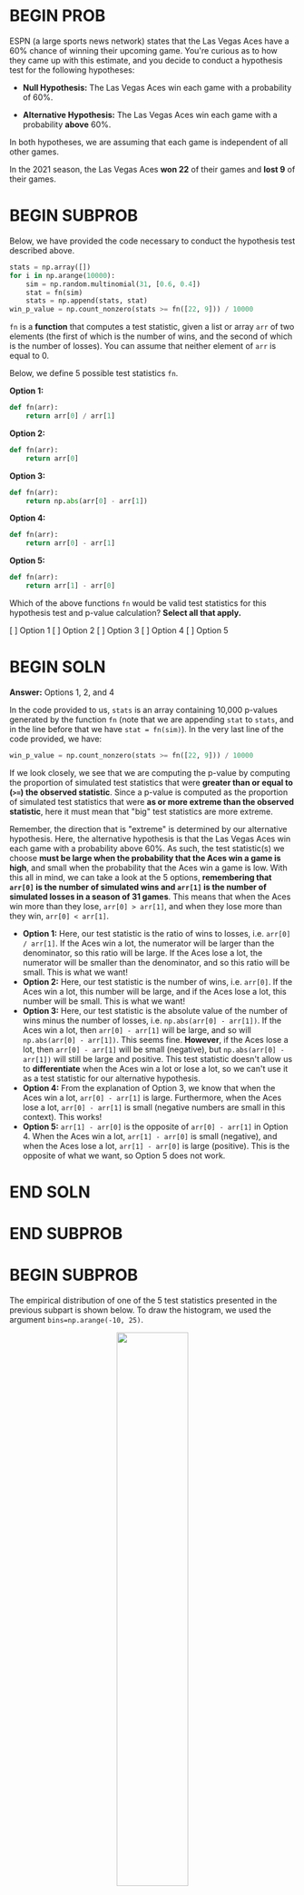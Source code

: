 # BEGIN PROB

ESPN (a large sports news network) states that the Las Vegas Aces have a 60% chance of winning their upcoming game. You're curious as to how they came up with this estimate, and you decide to conduct a hypothesis test for the following hypotheses:

- **Null Hypothesis:** The Las Vegas Aces win each game with a probability of 60%.

- **Alternative Hypothesis:** The Las Vegas Aces win each game with a probability **above** 60%.

In both hypotheses, we are assuming that each game is independent of all other games. 

In the 2021 season, the Las Vegas Aces **won 22** of their games and **lost 9** of their games.

# BEGIN SUBPROB

Below, we have provided the code necessary to conduct the hypothesis test described above.

```py
stats = np.array([])
for i in np.arange(10000):
    sim = np.random.multinomial(31, [0.6, 0.4])
    stat = fn(sim)
    stats = np.append(stats, stat)
win_p_value = np.count_nonzero(stats >= fn([22, 9])) / 10000
```

`fn` is a **function** that computes a test statistic, given a list or array `arr` of two elements (the first of which is the number of wins, and the second of which is the number of losses). You can assume that neither element of `arr` is equal to 0.

Below, we define 5 possible test statistics `fn`.

**Option 1:**
```py
def fn(arr):
    return arr[0] / arr[1]
```

**Option 2:**
```py
def fn(arr):
    return arr[0]
```

**Option 3:**
```py
def fn(arr):
    return np.abs(arr[0] - arr[1])
```

**Option 4:**
```py
def fn(arr):
    return arr[0] - arr[1]
```

**Option 5:**
```py
def fn(arr):
    return arr[1] - arr[0]
```

Which of the above functions `fn` would be valid test statistics for this hypothesis test and p-value calculation? **Select all that apply.**

[ ] Option 1
[ ] Option 2
[ ] Option 3
[ ] Option 4
[ ] Option 5

# BEGIN SOLN

**Answer:** Options 1, 2, and 4

In the code provided to us, `stats` is an array containing 10,000 p-values generated by the function `fn` (note that we are appending `stat` to `stats`, and in the line before that we have `stat = fn(sim)`). In the very last line of the code provided, we have:

```py
win_p_value = np.count_nonzero(stats >= fn([22, 9])) / 10000
```

If we look closely, we see that we are computing the p-value by computing the proportion of simulated test statistics that were **greater than or equal to (`>=`) the observed statistic**. Since a p-value is computed as the proportion of simulated test statistics that were **as or more extreme than the observed statistic**, here it must mean that "big" test statistics are more extreme.

Remember, the direction that is "extreme" is determined by our alternative hypothesis. Here, the alternative hypothesis is that the Las Vegas Aces win each game with a probability above 60%. As such, the test statistic(s) we choose **must be large when the probability that the Aces win a game is high**, and small when the probability that the Aces win a game is low. With this all in mind, we can take a look at the 5 options, **remembering that `arr[0]` is the number of simulated wins and `arr[1]` is the number of simulated losses in a season of 31 games**. This means that when the Aces win more than they lose, `arr[0] > arr[1]`, and when they lose more than they win, `arr[0] < arr[1]`.

- **Option 1:** Here, our test statistic is the ratio of wins to losses, i.e. `arr[0] / arr[1]`. If the Aces win a lot, the numerator will be larger than the denominator, so this ratio will be large. If the Aces lose a lot, the numerator will be smaller than the denominator, and so this ratio will be small. This is what we want!
- **Option 2:** Here, our test statistic is the number of wins, i.e. `arr[0]`. If the Aces win a lot, this number will be large, and if the Aces lose a lot, this number will be small. This is what we want!
- **Option 3:** Here, our test statistic is the absolute value of the number of wins minus the number of losses, i.e. `np.abs(arr[0] - arr[1])`. If the Aces win a lot, then `arr[0] - arr[1]` will be large, and so will `np.abs(arr[0] - arr[1])`. This seems fine. **However**, if the Aces lose a lot, then `arr[0] - arr[1]` will be small (negative), but `np.abs(arr[0] - arr[1])` will still be large and positive. This test statistic doesn't allow us to **differentiate** when the Aces win a lot or lose a lot, so we can't use it as a test statistic for our alternative hypothesis.
- **Option 4:** From the explanation of Option 3, we know that when the Aces win a lot, `arr[0] - arr[1]` is large. Furthermore, when the Aces lose a lot, `arr[0] - arr[1]` is small (negative numbers are small in this context). This works!
- **Option 5:** `arr[1] - arr[0]` is the opposite of `arr[0] - arr[1]` in Option 4. When the Aces win a lot, `arr[1] - arr[0]` is small (negative), and when the Aces lose a lot, `arr[1] - arr[0]` is large (positive). This is the opposite of what we want, so Option 5 does not work.

# END SOLN

# END SUBPROB

# BEGIN SUBPROB

The empirical distribution of one of the 5 test statistics presented in the previous subpart is shown below. To draw the histogram, we used the argument `bins=np.arange(-10, 25)`.

<center><img src='../assets/images/wi22-final/test-stat-dist.png' width=50%></center>

Which test statistic does the above empirical distribution belong to?

( ) Option 1
( ) Option 2
( ) Option 3
( ) Option 4
( ) Option 5

# BEGIN SOLN

**Answer:** Option 4

The distribution visualized in the histogram has the following unique values: -9, -7, -5, -3, ..., 17, 19, 21, 23. Crucially, the test statistic whose distribution we've visualized can both be positive and negative. Right off the bat, we can eliminate Options 1, 2, and 3:

- **Option 1**: Invalid. Option 1 is computed by dividing the number of wins (`arr[0]`) by the number of losses (`arr[1]`), and that quotient will always be a non-negative number.
- **Option 2:** Invalid, since the number of wins (`arr[0]`) will always be a non-negative number.
- **Option 3:** Invalid, since the absolute value of any real number (`np.abs(arr[0] - arr[1])`, in this case) will always be a non-negative number.

Now, we must decide between Option 4, whose test statistic is "wins minus losses" (`arr[0] - arr[1]`), and Option 5, whose test statistic is "losses minus wins" (`arr[1] - arr[0]`). 

First, let's recap _how_ we're simulating. In the code provided in the previous subpart, we have the line `sim = np.random.multinomial(31, [0.6, 0.4])`. Each time we run this line, `sim` will be set to an array with two elements, the first of which we interpret as the number of simulated wins and the second of which we interpret as the number of simulated losses in a 31 game season. The first number in `sim` will usually be larger than the second number in `sim`, since the chance of a win (0.6) is larger than the chance of a loss (0.4). As such, When we compute `fn(sim)` in the following line, the difference between the wins and losses should typically be positive.

Back to our distribution. Note that the distribution provided in this subpart is **centered** at a positive number, around 7. Since the difference between wins and losses will typically be positive, it appears that we've visualized the distribution of the difference between wins and losses (Option 4). If we instead visualized the difference between losses and wins, the distribution should be centered at a negative number, but that's not the case.

As such, the correct answer is Option 4.

# END SOLN

# END SUBPROB

# BEGIN SUBPROB

Consider the function `fn_plus` defined below.

```py
def fn_plus(arr):
    return fn(arr) + 31
```

**True or False:** If `fn` is a valid test statistic for the hypothesis test and p-value calculation presented at the start of the problem, then `fn_plus` is also a valid test statistic for the hypothesis test and p-value calculation presented at the start of the problem.

( ) True
( ) False

# BEGIN SOLN

**Answer:** True

All `fn_plus` is doing is adding 31 to the output of `fn`. If we think in terms of pictures, the _shape_ of the distribution of `fn_plus` looks the same as the distribution of `fn`, just moved to the right by 31 units. Since the distribution's shape is no different, the proportion of simulated test statistics that are greater than the observed test statistic is no different either, and so the p-value we calculate with `fn_plus` is the same as the one we calculate with `fn`.

# END SOLN

# END SUBPROB

# BEGIN SUBPROB

Below, we present the same code that is given at the start of the problem. (Remember to keep the data description from the top of the exam open in another tab!)

```py
stats = np.array([])
for i in np.arange(10000):
    sim = np.random.multinomial(31, [0.6, 0.4])
    stat = fn(sim)
    stats = np.append(stats, stat)

win_p_value = np.count_nonzero(stats >= fn([22, 9])) / 10000
```

Below are four possible replacements for the line `sim = np.random.multinomial(31, [0.6, 0.4])`.

**Option 1:**
```py
def with_rep():
    won = plum.get('Won')
    return np.count_nonzero(np.random.choice(won, 31, replace=True))

sim = [with_rep(), 31 - with_rep()]
```

**Option 2:**
```py
def with_rep():
    won = plum.get('Won')
    return np.count_nonzero(np.random.choice(won, 31, replace=True))

w = with_rep()
sim = [w, 31 - w]
```

**Option 3:**
```py
def without_rep():
    won = plum.get('Won')
    return np.count_nonzero(np.random.choice(won, 31, replace=False))

sim = [without_rep(), 31 - without_rep()]
```

**Option 4:**
```py
def perm():
    won = plum.get('Won')
    return np.count_nonzero(np.random.permutation(won))

w = perm()
sim = [w, 31 - w]
```

Which of the above four options could we replace the line `sim = np.random.multinomial(plum.shape[0], [0.6, 0.4])` with and still perform a valid hypothesis test for the hypotheses stated at the start of the problem?

( ) Option 1
( ) Option 2
( ) Option 3
( ) Option 4

# BEGIN SOLN

**Answer:** Option 2

The line `sim = np.random.multinomial(plum.shape[0], [0.6, 0.4])` assigns `sim` to an array containing two numbers such that:

- The numbers are randomly chosen each time the line is run
- The numbers always add up to 31

We need to select an option that also creates such an array (or list, in this case). Note that `won = plum.get('Won')`, a line that is common to all four options, assigns `won` to a Series with 31 elements, each of which is either `True` or `False` (corresponding to the wins and losses that the Las Vegas Aces earned in their season).

Let's take a look at the line `np.count_nonzero(np.random.choice(won, 31, replace=True))`, common to the first two options. Here, we are randomly selecting 31 elements from the Series `won`, with replacement, and counting the number of `True`s (since with `np.count_nonzero`, `False` is counted as `0`). Since we are making our selections with replacement, each selected element has a $\frac{22}{31}$ chance of being `True` and a $\frac{9}{31}$ chance of being `False` (since `won` has 22 `True`s and 9 `False`s). As such, `np.count_nonzero(np.random.choice(won, 31, replace=True))` can be any integer between 0 and 31, inclusive.

Note that if we select without replacement (`replace=False`) as Option 3 would like us to, then all 31 selected elements would be the same as the 31 elements in `won`. As a result, `np.random.choice(won, 31, replace=False)` will always have 22 `True`s, just like `won`, and `np.count_nonzero(np.random.choice(won, 31, replace=True))` will always return 22. That's not random, and so that's not quite what we're looking for.

With this all in mind, let's look at the four options.

- **Option 1:** Here, each time we call `with_rep()`, we get a random number between 0 and 31 (inclusive), corresponding to the (random) number of simulated wins. Then, we are assigning `sim` to be `[with_rep(), 31 - with_rep()]`. However, it's not guaranteed that the two calls to `with_rep` return the same number of wins, so it's not guaranteed that `sum(sim)` is 31. Option 1, then, is invalid.
- **Option 2:** Correct, as we'll explain below.
- **Option 3:** As mentioned above, Option 3 uses `replace=False`, and so `without_rep()` is always 22 and `sim` is always `[22, 9]`. The outcome is not random.
- **Option 4:** Here, `perm()` always returns the same number, 22. This is because all we are doing is shuffling the entries in the `won` Series, but we aren't changing the number of wins (`True`s) and losses (`False`s). As a result, `w` is always 22 and `sim` is always `[22, 9]`, making this non-random, just like in Option 3.

By the process of elimination, **Option 2** must be the correct choice. It is similar to Option 1, but it only calls `with_rep` once and "saves" the result to the name `w`. As a result, `w` is random, and `w` and `31 - w` are guaranteed to sum to 31.

**⚠️ Note:** It turns out that none of these options run a valid hypothesis test, since the null hypothesis was that the Las Vegas Aces win 60% of their games but none of these simulation strategies use 60% anywhere (instead, they use the observation that the Aces actually won 22 games). However, this subpart was about the sampling strategies themselves, so this mistake from our end doesn't invalidate the problem.

# END SOLN

# END SUBPROB

# BEGIN SUBPROB

Consider again the four options presented in the previous subpart.

In which of the four options is it **guaranteed** that `sum(sim)` evaluates to 31? **Select all that apply.**

[ ] Option 1
[ ] Option 2
[ ] Option 3
[ ] Option 4

# BEGIN SOLN

**Answers:** Options 2, 3, and 4

- **Option 1:** As explained in the solution to the previous subpart, if the two calls to `with_rep` evaluate to different numbers (entirely possible, since it is random), then `sum(sim)` will not be 31.
- **Option 2:** Here, `sim` is defined in terms of some `w`. Specifically, `w` is some number between 0 and 31 and `sim` is `[w, 31 - w]`, so `sum(sim)` is the same as `w + 31 - w`, which is always 31.
- **Option 3:** In Option 3, `sim` is always `[22, 9]`, and `sum(sim)` is always 31.
- **Option 4:** Same as Option 3.

# END SOLN

# END SUBPROB

# END PROB